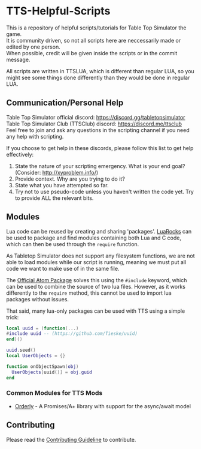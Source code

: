 # TTS-Helpful-Scripts
This is a repository of helpful scripts/tutorials for Table Top Simulator the game.<br/>
It is community driven, so not all scripts here are neccessarily made or edited by one person. <br/>
When possible, credit will be given inside the scripts or in the commit message.<br/>

All scripts are written in TTSLUA, which is different than regular LUA, so you might see some things done differently than they would be done in regular LUA.


## Communication/Personal Help

Table Top Simulator official discord: https://discord.gg/tabletopsimulator <br/>
Table Top Simulator Club (TTSClub) discord: https://discord.me/ttsclub <br/>
Feel free to join and ask any questions in the scripting channel if you need any help with scripting. <br/>

If you choose to get help in these discords, please follow this list to get help effectively:
1) State the nature of your scripting emergency. What is your end goal? (Consider: http://xyproblem.info/) <br/>
2) Provide context. Why are you trying to do it? <br/>
3) State what you have attempted so far. <br/>
4) Try not to use pseudo-code unless you haven't written the code yet. Try to provide ALL the relevant bits. <br/>

## Modules

Lua code can be reused by creating and sharing 'packages'. [LuaRocks](https://luarocks.org/) can be used to package and find modules containing both Lua and C code, which can then be used through the `require` function.

As Tabletop Simulator does not support any filesystem functions, we are not able to load modules while our script is running, meaning we must put all code we want to make use of in the same file.

The [Official Atom Package](https://github.com/Berserk-Games/atom-tabletopsimulator-lua/) solves this using the `#include` keyword, which can be used to combine the source of two lua files. However, as it works differently to the `require` method, this cannot be used to import lua packages without issues.

That said, many lua-only packages can be used with TTS using a simple trick:

```lua
local uuid = (function(...)
#include uuid -- (https://github.com/Tieske/uuid)
end)()

uuid.seed()
local UserObjects = {}

function onObjectSpawn(obj)
  UserObjects[uuid()] = obj.guid
end
```

### Common Modules for TTS Mods

* [Orderly](https://github.com/TomSputz/Orderly/releases/) - A Promises/A+ library with support for the async/await model
## Contributing

Please read the [Contributing Guideline](/CONTRIBUTING.md) to contribute.
